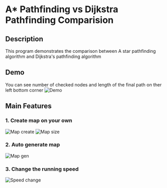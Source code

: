 # A* Pathfinding vs Dijkstra Pathfinding Comparision

## Description
This program demonstrates the comparison between A star pathfinding algorithm and Dijkstra's pathfinding algorithm 

## Demo
You can see number of checked nodes and length of the final path on ther left bottom corner
![Demo](https://user-images.githubusercontent.com/53716352/106691304-22e01300-6588-11eb-8ed8-ae0fa3629138.gif)

## Main Features

### 1. Create map on your own
![Map create](https://user-images.githubusercontent.com/53716352/106692513-7a32b300-6589-11eb-8cdb-ffd71b49735d.gif)
![Map size](https://user-images.githubusercontent.com/53716352/106692405-43f53380-6589-11eb-85b9-cebfbe0df953.gif)

### 2. Auto generate map
![Map gen](https://user-images.githubusercontent.com/53716352/106692521-7e5ed080-6589-11eb-89b3-7a2402faca28.gif)

### 3. Change the running speed
![Speed change](https://user-images.githubusercontent.com/53716352/106693053-84a17c80-658a-11eb-9c85-a6438d81de95.gif)
